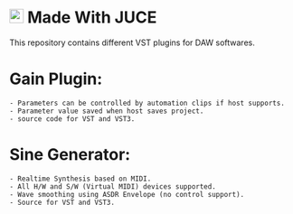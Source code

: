 <h1> <img height="25px" src="https://docs.juce.com/juce-logo.svg"> Made With JUCE </img> </h1>
    This repository contains different VST plugins for DAW softwares.

# Gain Plugin:

    - Parameters can be controlled by automation clips if host supports.
    - Parameter value saved when host saves project.
    - source code for VST and VST3.

# Sine Generator:

    - Realtime Synthesis based on MIDI.
    - All H/W and S/W (Virtual MIDI) devices supported.
    - Wave smoothing using ASDR Envelope (no control support).
    - Source for VST and VST3.
